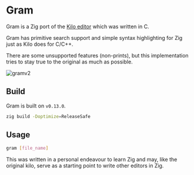 # Gram

Gram is a Zig port of the [Kilo editor](https://github.com/antirez/kilo) which was written in C.

Gram has primitive search support and simple syntax highlighting for Zig just as Kilo does for C/C++.

There are some unsupported features (non-prints), but this implementation tries to stay true to the original as much as possible.

![gramv2](https://user-images.githubusercontent.com/25565268/231774694-033b8eb1-0d33-4e28-94ca-7377125acdb1.gif)

## Build

Gram is built on `v0.13.0`.

```sh
zig build -Doptimize=ReleaseSafe
```

## Usage

```sh
gram [file_name]
```

This was written in a personal endeavour to learn Zig and may, like the original kilo,
serve as a starting point to write other editors in Zig.

